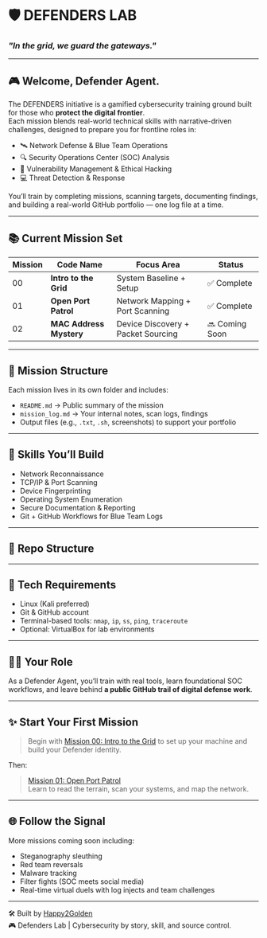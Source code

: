 # 🛡️ DEFENDERS LAB  
### *"In the grid, we guard the gateways."*

---

## 🎮 Welcome, Defender Agent.

The DEFENDERS initiative is a gamified cybersecurity training ground built for those who **protect the digital frontier**.  
Each mission blends real-world technical skills with narrative-driven challenges, designed to prepare you for frontline roles in:

- 🛰️ Network Defense & Blue Team Operations  
- 🔍 Security Operations Center (SOC) Analysis  
- 🔐 Vulnerability Management & Ethical Hacking  
- 💻 Threat Detection & Response

You’ll train by completing missions, scanning targets, documenting findings, and building a real-world GitHub portfolio — one log file at a time.

---

## 📚 Current Mission Set

| Mission | Code Name              | Focus Area                        | Status     |
|---------|------------------------|------------------------------------|------------|
| 00      | **Intro to the Grid**  | System Baseline + Setup            | ✅ Complete |
| 01      | **Open Port Patrol**   | Network Mapping + Port Scanning    | ✅ Complete |
| 02      | **MAC Address Mystery**| Device Discovery + Packet Sourcing | 🔜 Coming Soon |

---

## 🧭 Mission Structure

Each mission lives in its own folder and includes:

- `README.md` → Public summary of the mission  
- `mission_log.md` → Your internal notes, scan logs, findings  
- Output files (e.g., `.txt`, `.sh`, screenshots) to support your portfolio

---

## 🧠 Skills You’ll Build

- Network Reconnaissance  
- TCP/IP & Port Scanning  
- Device Fingerprinting  
- Operating System Enumeration  
- Secure Documentation & Reporting  
- Git + GitHub Workflows for Blue Team Logs

---

## 📂 Repo Structure

---

## 🧬 Tech Requirements

- Linux (Kali preferred)
- Git & GitHub account
- Terminal-based tools: `nmap`, `ip`, `ss`, `ping`, `traceroute`
- Optional: VirtualBox for lab environments

---

## 🧑‍🚀 Your Role

As a Defender Agent, you’ll train with real tools, learn foundational SOC workflows, and leave behind **a public GitHub trail of digital defense work**.

---

## ✨ Start Your First Mission

> Begin with [Mission 00: Intro to the Grid](./00_intro_mission/) to set up your machine and build your Defender identity.

Then:

> [Mission 01: Open Port Patrol](./01_network_basics/)  
Learn to read the terrain, scan your systems, and map the network.

---

## 🌐 Follow the Signal

More missions coming soon including:

- Steganography sleuthing  
- Red team reversals  
- Malware tracking  
- Filter fights (SOC meets social media)  
- Real-time virtual duels with log injects and team challenges

---

🛠 Built by [Happy2Golden](https://github.com/Happy2Golden)  
🎮 Defenders Lab | Cybersecurity by story, skill, and source control.
